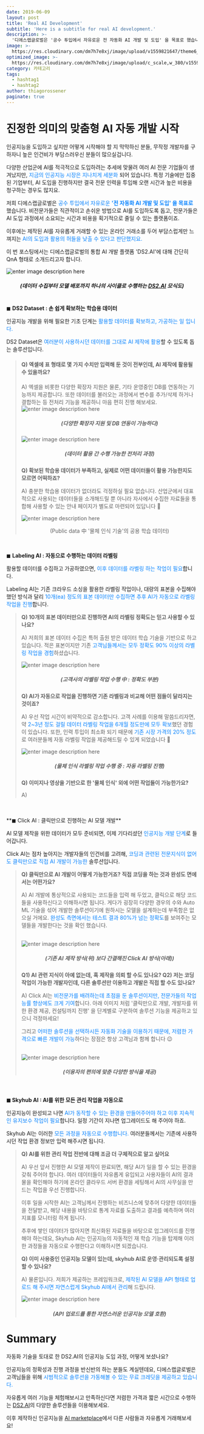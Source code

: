 ```yaml
---
date: 2019-06-09
layout: post
title: 'Real AI Development'
subtitle: 'Here is a subtitle for real AI development.'
description: >-
  '디에스랩글로벌은 '공수 투입에서 자유로운 전 자동화 AI 개발 및 도입' 을 목표로 했습니다.'
image: >-
  https://res.cloudinary.com/dm7h7e8xj/image/upload/v1559821647/theme6_qeeojf.jpg
optimized_image: >-
  https://res.cloudinary.com/dm7h7e8xj/image/upload/c_scale,w_380/v1559821647/theme6_qeeojf.jpg
category: 카테고리
tags:
  - hashtag1
  - hashtag2
author: thiagorossener
paginate: true
---
```



# 진정한 의미의 맞춤형 AI 자동 개발 시작

인공지능을 도입하고 싶지만 어떻게 시작해야 할 지 막막하신 분들, 무작정 개발자를 구하자니 높은 인건비가 부담스러우신 분들이 많으실겁니다. 

다양한 산업군에 AI를 적극적으로 도입하려는 추세에 맞물려 여러 AI 전문 기업들이 생겨났지만, <font color='#0A84FF'>지금의 인공지능 시장은 지나치게 세분화</font> 되어 있습니다. 특정 기술에만 집중된 기업부터, AI 도입을 진행하지만 결국 전문 인력을 투입해 오랜 시간과 높은 비용을 청구하는 경우도 많지요.

저희 디에스랩글로벌은 <font color='#0A84FF'>공수 투입에서 자유로운 **'전 자동화 AI 개발 및 도입' 을 목표로** </font>했습니다. 비전문가들은 직관적이고 손쉬운 방법으로 AI를 도입하도록 돕고, 전문가들은 AI 도입 과정에서 소요되는 시간과 비용을 획기적으로 줄일 수 있는 플랫폼이죠.

이후에는 제작된 AI를 자유롭게 거래할 수 있는 온라인 거래소를 두어 부담스럽게만 느껴지는 <font color='#0A84FF'>AI의 도입과 활용의 허들을 낮출 수 있다고 판단했지요.</font>

이 번 포스팅에서는 디에스랩글로벌의 통합 AI 개발 플랫폼 'DS2.AI'에 대해 간단히 QnA 형태로 소개드리고자 합니다. 
<br>


![enter image description here](https://ifh.cc/g/s1xAA4.png)
##### <center>(데이터 수집부터 모델 배포까지 하나의 사이클로 수행하는 [DS2.AI](http://ds2.ai/) 모식도)</cetner>
# 

 ◼ **DS2 Dataset : 손 쉽게 확보하는 학습용 데이터**

인공지능 개발을 위해 필요한 기초 단계는 <font color='#0A84FF'>활용할 데이터를 확보하고, 가공하는 일 입니다.</font>

DS2 Dataset은 <font color='#0A84FF'>여러분이 사용하시던 데이터를 그대로 AI 제작에 활용</font>할 수 있도록 돕는 솔루션입니다.
> #### Q) 엑셀에 표 형태로 몇 가지 수치만 입력해 둔 것이 전부인데, AI 제작에 활용될 수 있을까요?
> 
> A) 엑셀을 비롯한 다양한 확장자 지원은 물론, 기타 운영중인 DB를 연동하는 기능까지 제공합니다. 또한 데이터를 불러오는 과정에서 변수를 추가/삭제 하거나 결합하는 등 전처리 기능을 제공하니 마음 편히 진행 해보세요.
![enter image description here](https://ifh.cc/g/QLDmqc.jpg)
>##### <center>(다양한 확장자 지원 및 DB 연동이 가능하다)</cetner>
>
>![enter image description here](https://ifh.cc/g/8LCOH3.jpg)
>#####  <center>(데이터 활용 간 수행 가능한 전처리 과정)</center>
>
> **Q) 확보된 학습용 데이터가 부족하고, 실제로 어떤 데이터들이 활용 가능한지도 모르면 어떡하죠?**
> 
> A) 충분한 학습용 데이터가 없더라도 걱정하실 필요 없습니다. 산업군에서 대표적으로 사용되는 데이터들을 소개해드릴 뿐 아니라 자사에서 수집한 자료들을 통합해 사용할 수 있는 안내 페이지가 별도로 마련되어 있답니다 🙂
> 
> ![enter image description here](https://ifh.cc/g/3txVNa.jpg)
><center>(Public data 中 '물체 인식 기술'의 공용 학습 데이터)</center>

<br>

◼ **Labeling AI : 자동으로 수행하는 데이터 라벨링**

활용할 데이터를 수집하고 가공하였으면, <font color='#0A84FF'>이후 데이터를 라벨링 하는 작업이 필요</font>합니다.

Labeling AI는 기존 크라우드 소싱을 활용한 라벨링 작업이나, 대량의 표본을 수집해야 했던 방식과 달리 <font color='#0A84FF'>10개(ea) 정도의 표본 데이터만 수집하면 추후 AI가 자동으로 라벨링 작업을 진행</font>합니다.

>**Q) 10개의 표본 데이터만으로 진행하면 AI의 라벨링 정확도는 믿고 사용할 수 있나요?** 
>
>A) 저희의 표본 데이터 수집은 특허 출원 받은 데이터 학습 기술을 기반으로 하고 있습니다. 적은 표본이지만 기존 <font color='#0A84FF'>고객님들께서는 모두 정확도 90% 이상의 라벨링 작업을 경험</font>하셨습니다.
>
>![enter image description here](https://ifh.cc/g/Dmw327.jpg)
>##### <center>(고객사의 라벨링 작업 수행 中 : 정확도 부분)</center>
>
>**Q)  AI가 자동으로 작업을 진행하면 기존 라벨링과 비교해 어떤 점들이 달라지는 것이죠?**
>
>A) 우선 작업 시간이 비약적으로 감소합니다. 
>고객 사례를 이용해 말씀드리자면, 약 <font color='#0A84FF'>2~3년 정도 걸릴 데이터 라벨링 작업을 6개월 정도만에 모두 확보</font>했던 경험이 있습니다. 또한, 인력 투입이 최소화 되기 때문에 <font color='#0A84FF'>기존 시장 가격의 20% 정도</font>로 여러분들께 자동 라벨링 작업을 제공해드릴 수 있게 되었습니다 🙂
>
>![enter image description here](https://ifh.cc/g/CLdwzV.jpg)
> ##### <center>(물체 인식 라벨링 작업 수행 중 : 자동 라벨링 진행)</center>
> 
> 
 >**Q) 이미지나 영상을 기반으로 한 '물체 인식' 외에 어떤 작업들이 가능한가요?** 
> 
> A) 

<br>
<br>
**◼ Click AI : 클릭만으로 진행하는 AI 모델 개발**

AI 모델 제작을 위한 데이터가 모두 준비되면, 이제 기다리셨던 <font color='#0A84FF'>인공지능 개발 단계</font>로 들어갑니다. 

Click AI는 점차 높아지는 개발자들의 인건비를 고려해, <font color='#0A84FF'>코딩과 관련된 전문지식이 없어도 클릭만으로 직접 AI 개발이 가능한</font> 솔루션입니다.


> **Q) 클릭만으로 AI 개발이 어떻게 가능한거죠? 직접 코딩을 하는 것과 완성도 면에서는 어떤가요?** 
> 
> A) AI 개발에 통상적으로 사용되는 코드들을 입력 해 두었고, 클릭으로 해당 코드들을 사용하신다고 이해하시면 됩니다. 
> 게다가 굉장히 다양한 경우의 수와 Auto ML 기술을 섞어 개발한 솔루션이기에 원하시는 모델을 설계하는데 부족함은 없으실 거에요. 
> <font color='#0A84FF'>완성도 측면에서는 테스트 결과 80%가 넘는 정확도</font>를 보여주는 모델들을 개발한다는 것을 확인 했습니다.
>
><br>![enter image description here](https://ifh.cc/g/kuKL40.jpg)
>##### <center>(기존 AI 제작 방식(위) 보다 간결해진 Click AI 방식(아래))</center>
>
> **Q1) AI 관련 지식이 아예 없는데, 혹 제작을 의뢰 할 수도 있나요? 
> Q2) 저는 코딩 작업이 가능한 개발자인데, 다른 솔루션만 이용하고 개발은 직접 할 수도 있나요?** 
> 
> A) Click AI는 <font color='#0A84FF'>비전문가를 배려하는데 초점을 둔 솔루션이지만, 전문가들의 작업 능률 향상에도 크게 기여</font>합니다. 
> 아래 이미지 처럼 '클릭만으로 개발, 개발자를 위한 환경 제공, 컨설팅까지 진행' 을 단계별로 구분하여 솔루션 기능을 제공하고 있으니 걱정마세요! 
>
>그리고 <font color='#0A84FF'>어떠한 솔루션을 선택하시든 자동화 기술을 이용하기 때문에, 저렴한 가격으로 빠른 개발이 가능</font>하다는 장점은 항상 고객님과 함께 합니다 😉
>
> <br>![enter image description here](https://ifh.cc/g/75Pt30.jpg)
> ##### <center>(이용자의 편의에 맞춘 다양한 방식을 제공)</center>

<br>

**◼ Skyhub AI : AI를 위한 모든 관리 작업을 자동으로**

인공지능이 완성되고 나면 <font color='#0A84FF'>AI가 동작할 수 있는 환경을 만들어주어야 하고 이후 지속적인 유지보수 작업이 필요</font>합니다. 일정 기간이 지나면 업그레이드도 해 주어야 하죠.

 Skyhub AI는 이러한 <font color='#0A84FF'>모든 과정을 자동으로 수행합니다.</font> 여러분들께서는 기존에 사용하시던 작업 환경 정보만 입력 해주시면 됩니다.
 <br>
> **Q) AI를 위한 관리 작업 전반에 대해 조금 더 구체적으로 알고 싶어요** 
>
>A) 우선 앞서 진행한 AI 모델 제작이 완료되면, 해당 AI가 일을 할 수 있는 환경을 갖춰 주어야 합니다. 
>여러 데이터들이 자유롭게 유입되고 사용자들이 AI의 결과물을 확인해야 하기에 온라인 클라우드 서버 환경을 세팅해서 AI의 사무실을 만드는 작업을 우선 진행합니다. 
>
>이후 일을 시작한 AI는 고객님께서 진행하는 비즈니스에 맞추어 다양한 데이터들을 전달받고, 해당 내용을 바탕으로 통계 자료를 도출하고 결과를 예측하며 여러 지표를 모니터링 하게 됩니다. 
>
>추후에 쌓인 데이터가 많아지면 최신화된 자료들을 바탕으로 업그레이드를 진행해야 하는데요, Skyhub AI는 인공지능의 자동적인 재 학습 기능을 탑제해 이러한 과정들을 자동으로 수행한다고 이해하시면 되겠습니다.
>
>**Q) 이미 사용중인 인공지능 모델이 있는데, skyhub AI로 운영·관리되도록 설정할 수 있나요?** 
>
>A) 물론입니다. 
저희가 제공하는 프레임워크로, <font color='#0A84FF'>제작된 AI 모델을 API 형태로 업로드 해 주시면 자연스럽게 Skyhub AI에서 관리</font>해 드립니다.
>
>![enter image description here](https://ifh.cc/g/j6dShv.png)
>##### <center>(API 업로드를 통한 자연스러운 인공지능 모델 호환)</center>


# Summary

자동화 기술을 토대로 한 DS2.AI의 인공지능 도입 과정, 어떻게 보셨나요?

인공지능의 정확성과 진행 과정을 반신반의 하는 분들도 계실텐데요, 디에스랩글로벌은 고객님들을 위해 <font color='#0A84FF'>시범적으로 솔루션을 가동해볼 수 있는 무료 크레딧을 제공하고 있습니다.</font>

자유롭게 여러 기능을 체험해보시고 만족하신다면 저렴한 가격과 짧은 시간으로 수행하는 [DS2.AI](https://ds2.ai/studio/overview.html)의 다양한 솔루션들을 이용해보세요. 

이후 제작하신 인공지능을 [AI marketplace](https://ds2.ai/aimarket/overview.html)에서 다른 사람들과 자유롭게 거래해보세요! 
#


